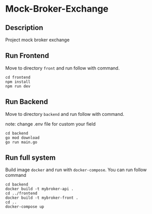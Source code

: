 # Mock-Broker-Exchange

## Description
Project mock broker exchange

## Run Frontend
Move to directory `front` and run follow with command.
```
cd frontend
npm install
npm run dev
```
## Run Backend

Move to directory `backend` and run follow with command.

note: change .env file for custom your field

```
cd backend
go mod download
go run main.go
```

## Run full system
Build image `docker` and run with `docker-compose`. You can run follow command

```
cd backend
docker build -t mybroker-api .
cd ../frontend
docker build -t mybroker-front .
cd ..
docker-compose up 
```
